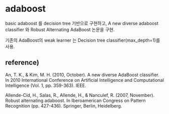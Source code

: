 # adaboost
basic adaboost 를 decision tree 기반으로 구현하고,
A new diverse adaboost classifier 와 Robust Alternating AdaBoost 논문을 구현.

기존의 AdaBoost의 weak learner 는 Decision tree classifier(max_depth=1)를 사용.


## reference)
An, T. K., & Kim, M. H. (2010, October). A new diverse AdaBoost classifier. In 2010 International Conference on Artificial Intelligence and Computational Intelligence (Vol. 1, pp. 359-363). IEEE.

Allende-Cid, H., Salas, R., Allende, H., & Nanculef, R. (2007, November). Robust alternating adaboost. In Iberoamerican Congress on Pattern Recognition (pp. 427-436). Springer, Berlin, Heidelberg.

